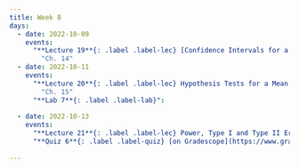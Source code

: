 ```yaml
---
title: Week 8
days:
  - date: 2022-10-09
    events:
      "**Lecture 19**{: .label .label-lec} [Confidence Intervals for a Mean with Known Standard Deviation](https://ph142-ucb.github.io/fa23/src/lec/Lec19_Intro-to-inference.pdf) ":
        "Ch. 14"
  - date: 2022-10-11
    events:
      "**Lecture 20**{: .label .label-lec} Hypothesis Tests for a Mean with Known Standard Deviation ": 
        "Ch. 15"
      "**Lab 7**{: .label .label-lab}":
      
  - date: 2022-10-13
    events:
      "**Lecture 21**{: .label .label-lec} Power, Type I and Type II Error, Sample Size ":
      "**Quiz 6**{: .label .label-quiz} [on Gradescope](https://www.gradescope.com/courses/575069) (Open 24hr, Due Oct. 13th, 5 PM PST)":
      
---
```

